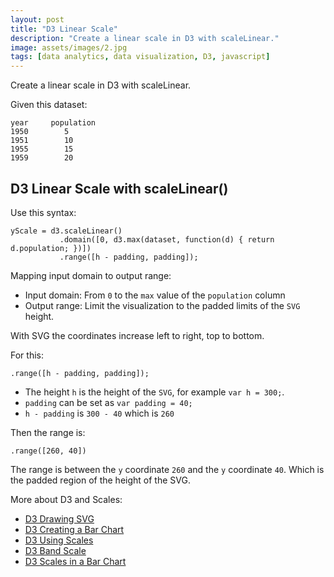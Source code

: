 ```yaml
---
layout: post
title: "D3 Linear Scale"
description: "Create a linear scale in D3 with scaleLinear."
image: assets/images/2.jpg
tags: [data analytics, data visualization, D3, javascript]
---
```


Create a linear scale in D3 with scaleLinear.

Given this dataset:

    year     population
    1950        5
    1951        10
    1955        15
    1959        20

## D3 Linear Scale with scaleLinear()

Use this syntax:

    yScale = d3.scaleLinear()
               .domain([0, d3.max(dataset, function(d) { return d.population; })])
               .range([h - padding, padding]);

Mapping input domain to output range:

* Input domain: From `0` to the `max` value of the `population` column
* Output range: Limit the visualization to the padded limits of the `SVG` height.

With SVG the coordinates increase left to right, top to bottom.

For this:

    .range([h - padding, padding]);


* The height `h` is the height of the `SVG`, for example `var h = 300;`.
* `padding` can be set as `var padding = 40;`
* `h - padding` is `300 - 40` which is `260`

Then the range is:

    .range([260, 40])

The range is between the `y` coordinate `260` and the `y` coordinate `40`. Which is the padded region of the height of the SVG.

More about D3 and Scales:

* [D3 Drawing SVG](../d3-drawing-svg/)
* [D3 Creating a Bar Chart](../d3-creating-a-bar-chart/)
* [D3 Using Scales](../d3-using-scales/)
* [D3 Band Scale](../d3-band-scale/)
* [D3 Scales in a Bar Chart](../d3-scales-in-a-bar-chart/)